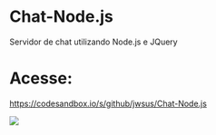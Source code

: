 # Chat-Node.js
Servidor de chat utilizando Node.js e JQuery

# Acesse:
https://codesandbox.io/s/github/jwsus/Chat-Node.js

![](http://damien.pobel.fr/images/youtube-video-github.gif)
